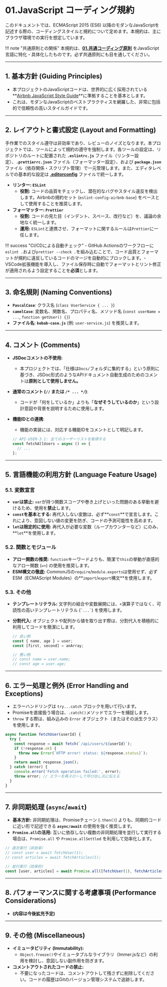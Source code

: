 # 01.JavaScript コーディング規約

このドキュメントでは、ECMAScript 2015
(ES6) 以降のモダンなJavaScriptを記述する際の、コーディングスタイルと規約について定めます。本規約は、主にブラウザ環境での実行を想定しています。

!!! note
"共通原則との関係" 本規約は、**[01.共通コーディング原則](../01_共通規則/01_共通コーディング原則.md)**
をJavaScript言語に特化・具体化したものです。必ず共通原則にも目を通してください。

---

## 1. 基本方針 (Guiding Principles)

- 本プロジェクトのJavaScriptコードは、世界的に広く採用されている**[Airbnb JavaScript Style Guide](https://github.com/airbnb/javascript)**に準拠することを基本とします。
- これは、モダンなJavaScriptのベストプラクティスを網羅した、非常に包括的で信頼性の高いスタイルガイドです。

---

## 2. レイアウトと書式設定 (Layout and Formatting)

手作業でのスタイル遵守は非効率であり、レビューのノイズとなります。本プロジェクトでは、ツールによって規約の遵守を強制します。各ツールの設定は、リポジトリのルートに配置された
**`.eslintrc.js`** ファイル（リンター設定）、**`.prettierrc.json`**
ファイル（フォーマッター設定）、および **`package.json`**
ファイル（依存関係・スクリプト管理）で一元管理します。また、エディタレベルでの基本的な設定は
**[.editorconfig](/.editorconfig)** ファイルで統一します。

- **リンター: `ESLint`**
  - **役割:**
    コードの品質をチェックし、潜在的なバグやスタイル違反を検出します。Airbnbの規約セット (`eslint-config-airbnb-base`) をベースとして使用することを推奨します。
- **フォーマッター: `Prettier`**
  - **役割:**
    コードの見た目（インデント、スペース、改行など）を、議論の余地なく統一します。
  - **運用:**
    `ESLint`と連携させ、フォーマットに関するルールは`Prettier`に一任します。

!!! success "CI/CDによる自動チェック" - GitHub
Actionsのワークフローに`eslint .`および`prettier --check .`を組み込むことで、コード品質とフォーマットが規約に違反しているコードのマージを自動的にブロックします。-
VSCode拡張機能を導入し、ファイル保存時に自動でフォーマットとリント修正が適用されるよう設定することを**必須**とします。

---

## 3. 命名規則 (Naming Conventions)

- **`PascalCase`**: クラス名 (`class UserService { ... }`)
- **`camelCase`**: 変数名、関数名、プロパティ名、メソッド名 (`const userName = ...`,
  `function getUser() {}`)
- **ファイル名**: **`kebab-case.js`** (例: `user-service.js`) を推奨します。

---

## 4. コメント (Comments)

- **JSDocコメントの不使用:**
  - 本プロジェクトでは、「仕様は`Docs/`フォルダに集約する」という原則に基づき、JSDoc形式のようなAPIドキュメント自動生成のためのコメントは**原則として使用しません。**
- **通常のコメント (`//` または `/* ... */`)**:
  - コードが「何をしているか」よりも「**なぜそうしているのか**」という設計意図や背景を説明するために使用します。
- **機能IDとの連携**:
  - 機能の実装には、対応する機能IDをコメントとして明記します。

  ```javascript
  // API-USER-3.1: 全てのユーザーリストを取得する
  const fetchAllUsers = async () => {
    // ...
  };
  ```

---

## 5. 言語機能の利用方針 (Language Feature Usage)

### 5.1. 変数宣言

- **`var`は禁止:**
  `var`が持つ関数スコープや巻き上げといった問題のある挙動を避けるため、使用を**禁止**します。
- **`const`を基本とする:**
  再代入しない変数は、必ず**`const`**で宣言します。これにより、意図しない値の変更を防ぎ、コードの予測可能性を高めます。
- **`let`は限定的に使用:**
  再代入が必要な変数（ループカウンターなど）にのみ、**`let`**を使用します。

### 5.2. 関数とモジュール

- **アロー関数の推奨:**
  `function`キーワードよりも、簡潔で`this`の挙動が直感的なアロー関数 (`=>`) の使用を推奨します。
- **ESM構文の徹底:**
  CommonJSの`require`/`module.exports`は使用せず、必ずESM（ECMAScript
  Modules）の**`import`/`export`構文**を使用します。

### 5.3. その他

- **テンプレートリテラル:**
  文字列の結合や変数展開には、`+`演算子ではなく、可読性の高いテンプレートリテラル (`` `...` ``) を使用します。
- **分割代入:**
  オブジェクトや配列から値を取り出す際は、分割代入を積極的に利用してコードを簡潔にします。

  ```javascript
  // 良い例
  const { name, age } = user;
  const [first, second] = anArray;

  // 悪い例
  // const name = user.name;
  // const age = user.age;
  ```

---

## 6. エラー処理と例外 (Error Handling and Exceptions)

- エラーハンドリングは `try...catch` ブロックを用いて行います。
- Promiseを直接扱う場合は、`.catch()`メソッドでエラーを捕捉します。
- `throw` する際は、組み込みの `Error`
  オブジェクト（またはその派生クラス）を使用します。

```javascript
async function fetchUser(userId) {
  try {
    const response = await fetch(`/api/users/${userId}`);
    if (!response.ok) {
      throw new Error(`HTTP error! status: ${response.status}`);
    }
    return await response.json();
  } catch (error) {
    console.error('Fetch operation failed:', error);
    throw error; // エラーを再スローして呼び出し元に伝える
  }
}
```

---

## 7. 非同期処理 (`async`/`await`)

- **基本方針:**
  非同期処理は、Promiseチェーン (`.then()`) よりも、同期的コードに近い形で記述できる
  **`async/await`** の使用を強く推奨します。
- **`Promise.all`の活用:**
  互いに依存しない複数の非同期処理を並行して実行する場合は、`Promise.all` や
  `Promise.allSettled` を利用して効率化します。

```javascript
// 逐次実行（非効率）
// const user = await fetchUser(1);
// const articles = await fetchArticles(1);

// 並行実行（効率的）
const [user, articles] = await Promise.all([fetchUser(1), fetchArticles(1)]);
```

---

## 8. パフォーマンスに関する考慮事項 (Performance Considerations)

- **(内容は今後拡充予定)**

---

## 9. その他 (Miscellaneous)

- **イミュータビリティ (Immutability):**
  - `Object.freeze()`やイミュータブルなライブラリ（Immer.jsなど）の利用を検討し、意図しない副作用を防ぎます。
- **コメントアウトされたコードの禁止:**
  - 不要になったコードは、コメントアウトして残さずに削除してください。コードの履歴はGitのバージョン管理システムで追跡します。
